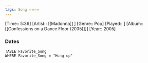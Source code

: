```yaml
---
tags: Song ⭐⭐⭐⭐ 
---
```

[Time:: 5:36]
[Artist:: [[Madonna]] ]
[Genre:: Pop]
[Played:: ]
[Album:: [[Confessions on a Dance Floor (2005)]]]
[Year:: 2005]
### Dates
````dataview
TABLE Favorite_Song
WHERE Favorite_Song = "Hung up"
````